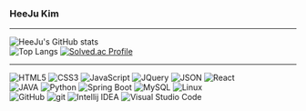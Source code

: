 ### HeeJu Kim

***************
![HeeJu's GitHub stats](https://github-readme-stats.vercel.app/api?username=HJK9810&show_icons=true&theme=radical)    
![Top Langs](https://github-readme-stats.vercel.app/api/top-langs/?username=HJK9810&layout=compact&theme=tokyonight) 
[![Solved.ac Profile](http://mazassumnida.wtf/api/generate_badge?boj=rubylulu)](https://solved.ac/profile/rubylulu)

***************
![HTML5](https://img.shields.io/badge/HTML5-E34F26?style=flat-square&logo=HTML5&logoColor=white)
![CSS3](https://img.shields.io/badge/CSS3-1572B6?style=flat-square&logo=CSS3&logoColor=white)
![JavaScript](https://img.shields.io/badge/JavaScript-F7DF1E?style=flat-square&logo=JavaScript&logoColor=white)
![JQuery](https://img.shields.io/badge/JQuery-0769AD?style=flat-square&logo=JQuery&logoColor=white)
![JSON](https://img.shields.io/badge/JSON-000000?style=flat-square&logo=JSON&logoColor=white)
![React](https://img.shields.io/badge/React-61DAFB?style=flat-square&logo=React&logoColor=white)
<br>
![JAVA](https://img.shields.io/badge/JAVA-007396?style=flat-square&logo=java&logoColor=white)
![Python](https://img.shields.io/badge/Python-3776AB?style=flat-square&logo=Python&logoColor=white)
![Spring Boot](https://img.shields.io/badge/Spring_Boot-6DB33F?style=flat-square&logo=SpringBoot&logoColor=white)
![MySQL](https://img.shields.io/badge/MySQL-4479A1?style=flat-square&logo=MySQL&logoColor=white)
![Linux](https://img.shields.io/badge/Linux-FCC624?style=flat-square&logo=Linux&logoColor=white)
<br>
![GitHub](https://img.shields.io/badge/GitHub-181717?style=flat-square&logo=GitHub&logoColor=white)
![git](https://img.shields.io/badge/git-F05032?style=flat-square&logo=git&logoColor=white)
![Intellij IDEA](https://img.shields.io/badge/Intellij_IDEA-000000?style=flat-square&logo=IntellijIDEA&logoColor=white)
![Visual Studio Code](https://img.shields.io/badge/Visual_Studio_Code-007ACC?style=flat-square&logo=VisualStudioCode&logoColor=white)

<br><br>

